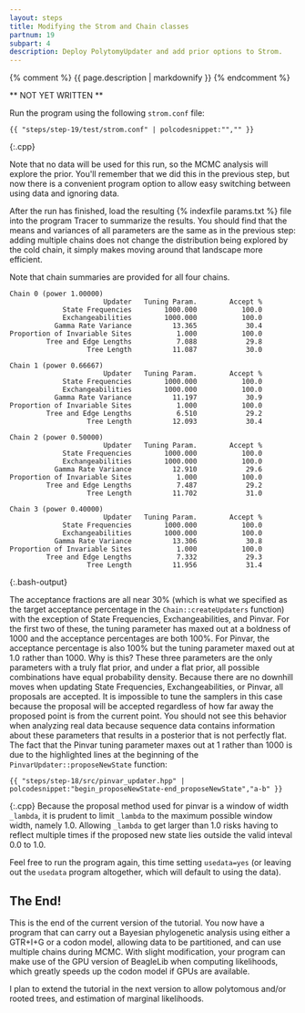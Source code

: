 ```yaml
---
layout: steps
title: Modifying the Strom and Chain classes
partnum: 19
subpart: 4
description: Deploy PolytomyUpdater and add prior options to Strom.
---
```

{% comment %}
{{ page.description | markdownify }}
{% endcomment %}

** NOT YET WRITTEN **

Run the program using the following `strom.conf` file:
~~~~~~
{{ "steps/step-19/test/strom.conf" | polcodesnippet:"","" }}
~~~~~~
{:.cpp}

Note that no data will be used for this run, so the MCMC analysis will explore the prior. You'll remember that we did this in the previous step, but now there is a convenient program option to allow easy switching between using data and ignoring data. 

After the run has finished, load the resulting {% indexfile params.txt %} file into the program Tracer to summarize the results. You should find that the means and variances of all parameters are the same as in the previous step: adding multiple chains does not change the distribution being explored by the cold chain, it simply makes moving around that landscape more efficient.

Note that chain summaries are provided for all four chains.
~~~~~~
Chain 0 (power 1.00000)
                       Updater   Tuning Param.        Accept %
             State Frequencies        1000.000           100.0
             Exchangeabilities        1000.000           100.0
           Gamma Rate Variance          13.365            30.4
Proportion of Invariable Sites           1.000           100.0
         Tree and Edge Lengths           7.088            29.8
                   Tree Length          11.087            30.0

Chain 1 (power 0.66667)
                       Updater   Tuning Param.        Accept %
             State Frequencies        1000.000           100.0
             Exchangeabilities        1000.000           100.0
           Gamma Rate Variance          11.197            30.9
Proportion of Invariable Sites           1.000           100.0
         Tree and Edge Lengths           6.510            29.2
                   Tree Length          12.093            30.4

Chain 2 (power 0.50000)
                       Updater   Tuning Param.        Accept %
             State Frequencies        1000.000           100.0
             Exchangeabilities        1000.000           100.0
           Gamma Rate Variance          12.910            29.6
Proportion of Invariable Sites           1.000           100.0
         Tree and Edge Lengths           7.487            29.2
                   Tree Length          11.702            31.0

Chain 3 (power 0.40000)
                       Updater   Tuning Param.        Accept %
             State Frequencies        1000.000           100.0
             Exchangeabilities        1000.000           100.0
           Gamma Rate Variance          13.306            30.8
Proportion of Invariable Sites           1.000           100.0
         Tree and Edge Lengths           7.332            29.3
                   Tree Length          11.956            31.4
~~~~~~
{:.bash-output}

The acceptance fractions are all near 30% (which is what we specified as the target acceptance percentage in the `Chain::createUpdaters` function) with the exception of State Frequencies, Exchangeabilities, and Pinvar. For the first two of these, the tuning parameter has maxed out at a boldness of 1000 and the acceptance percentages are both 100%. For Pinvar, the acceptance percentage is also 100% but the tuning parameter maxed out at 1.0 rather than 1000. Why is this? These three parameters are the only parameters with a truly flat prior, and under a flat prior, all possible combinations have equal probability density. Because there are no downhill moves when updating State Frequencies, Exchangeabilities, or Pinvar, all proposals are accepted. It is impossible to tune the samplers in this case because the proposal will be accepted regardless of how far away the proposed point is from the current point. You should not see this behavior when analyzing real data because sequence data contains information about these parameters that results in a posterior that is not perfectly flat. The fact that the Pinvar tuning parameter maxes out at 1 rather than 1000 is due to the highlighted lines at the beginning of the `PinvarUpdater::proposeNewState` function:
~~~~~~
{{ "steps/step-18/src/pinvar_updater.hpp" | polcodesnippet:"begin_proposeNewState-end_proposeNewState","a-b" }}
~~~~~~
{:.cpp}
Because the proposal method used for pinvar is a window of width `_lambda`, it is prudent to limit `_lambda` to the maximum possible window width, namely 1.0. Allowing `_lambda` to get larger than 1.0 risks having to reflect multiple times if the proposed new state lies outside the valid inteval 0.0 to 1.0.

Feel free to run the program again, this time setting `usedata=yes` (or leaving out the `usedata` program altogether, which will default to using the data).

## The End!

This is the end of the current version of the tutorial. You now have a program that can carry out a Bayesian phylogenetic analysis using either a GTR+I+G or a codon model, allowing data to be partitioned, and can use multiple chains during MCMC. With slight modification, your program can make use of the GPU version of BeagleLib when computing likelihoods, which greatly speeds up the codon model if GPUs are available.

I plan to extend the tutorial in the next version to allow polytomous and/or rooted trees, and estimation of marginal likelihoods.
